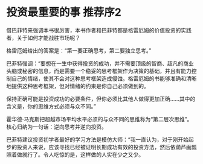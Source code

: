 # 投资最重要的事 推荐序2

借巴菲特来强调本书很厉害，本书作者和巴菲特都是格雷厄姆的价值投资的实践者，关于如何才能战胜市场呢？ 

格雷厄姆给出的答案是：“第一要正确思考，第二要独立思考。”

巴菲特强调：“要想在一生中获得投资的成功，并不需要顶级的智商、超凡的商业头脑或秘密的信息，而是需要一个稳妥的思考框架作为决策的基础，并且有能力控制自己的情绪，使其不会对这种思考框架造成侵蚀。格雷厄姆的书能够准确和清晰地提供这种思考框架，但对情绪的约束是你自己必须做到的。

保持正确可能是投资成功的必要条件，但你必须比其他人做得更加正确……其中的含义是，你的思维方式必须与众不同。” 

霍华德·马克斯把超越市场平均水平必须的与众不同的思维称为“第二层次思维”。核心归纳为一句话：逆向思考并逆向投资。

巴菲特建议投资初学者最好的学习方法是模仿大师：“我一直认为，对于刚开始起步的投资人来说，应该寻找已经被证明长期成功有效的投资方法，然后依葫芦画瓢照着做就行了。令人吃惊的是，这样做的人实在少之又少。

